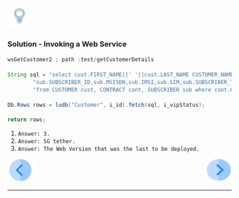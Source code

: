 ![](/academy/Training_Level_1/03_fabric_basic_LU/images/Solution.png) 

### Solution - Invoking a Web Service

```java
wsGetCustomer2 ; path :test/getCustomerDetails 

String sql = "select cust.FIRST_NAME||' '||cust.LAST_NAME CUSTOMER_NAME, cont.CONTRACT_ID,cont.CONTRACT_DESCRIPTION," +
        "sub.SUBSCRIBER_ID,sub.MSISDN,sub.IMSI,sub.SIM,sub.SUBSCRIBER_TYPE,sub.VIP_STATUS " +
		"from CUSTOMER cust, CONTRACT cont, SUBSCRIBER sub where cont.CONTRACT_ID=sub.SUBSCRIBER_ID and sub.VIP_STATUS=?";

Db.Rows rows = ludb("Customer", i_id).fetch(sql, i_vipStatus);

return rows;
```



1. `Answer: 3.` 
2. `Answer: 5G tether.` 
3. `Answer: The Web Version that was the last to be deployed.`  


[![Previous](/articles/images/Previous.png)](/academy/Training_Level_1/06_web_services/02_create_and_deploy_a_web_service.md)[<img align="right" width="60" height="54" src="/articles/images/Next.png">](/academy/Training_Level_1/06_web_services/04_response_codes_and_supported_verbs.md)

------
